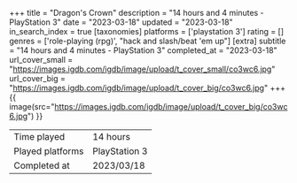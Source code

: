 +++
title = "Dragon's Crown"
description = "14 hours and 4 minutes - PlayStation 3"
date = "2023-03-18"
updated = "2023-03-18"
in_search_index = true
[taxonomies]
platforms = ['playstation 3']
rating = []
genres = ['role-playing (rpg)', "hack and slash/beat 'em up"]
[extra]
subtitle = "14 hours and 4 minutes - PlayStation 3"
completed_at = "2023-03-18"
url_cover_small = "https://images.igdb.com/igdb/image/upload/t_cover_small/co3wc6.jpg"
url_cover_big = "https://images.igdb.com/igdb/image/upload/t_cover_big/co3wc6.jpg"
+++
{{ image(src="https://images.igdb.com/igdb/image/upload/t_cover_big/co3wc6.jpg") }}

|              |            |
| ------------ | ---------- |
| Time played  | 14 hours |
| Played platforms    | PlayStation 3 |
| Completed at | 2023/03/18 |


